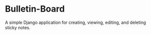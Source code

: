 # Bulletin-Board
A simple Django application for creating, viewing, editing, and deleting sticky notes.

